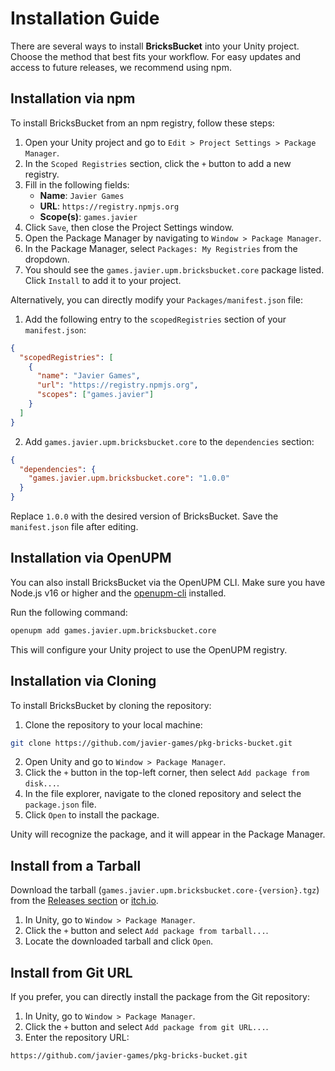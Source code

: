 # Installation Guide

There are several ways to install **BricksBucket** into your Unity project. Choose the method that best fits your workflow. For easy updates and access to future releases, we recommend using npm.

## Installation via npm

To install BricksBucket from an npm registry, follow these steps:

1. Open your Unity project and go to `Edit > Project Settings > Package Manager`.
2. In the `Scoped Registries` section, click the `+` button to add a new registry.
3. Fill in the following fields:
    - **Name**: `Javier Games`
    - **URL**: `https://registry.npmjs.org`
    - **Scope(s)**: `games.javier`
4. Click `Save`, then close the Project Settings window.
5. Open the Package Manager by navigating to `Window > Package Manager`.
6. In the Package Manager, select `Packages: My Registries` from the dropdown.
7. You should see the `games.javier.upm.bricksbucket.core` package listed. Click `Install` to add it to your project.

Alternatively, you can directly modify your `Packages/manifest.json` file:

1. Add the following entry to the `scopedRegistries` section of your `manifest.json`:
```json
{
  "scopedRegistries": [
    {
      "name": "Javier Games",
      "url": "https://registry.npmjs.org",
      "scopes": ["games.javier"]
    }
  ]
}
```
2. Add `games.javier.upm.bricksbucket.core` to the `dependencies` section:
```json
{
  "dependencies": {
    "games.javier.upm.bricksbucket.core": "1.0.0"
  }
}
```
Replace `1.0.0` with the desired version of BricksBucket. Save the `manifest.json` file after editing.

## Installation via OpenUPM

You can also install BricksBucket via the OpenUPM CLI. Make sure you have Node.js v16 or higher and the [openupm-cli](https://openupm.com/docs/getting-started-cli.html) installed.

Run the following command:

```bash
openupm add games.javier.upm.bricksbucket.core
```

This will configure your Unity project to use the OpenUPM registry.

## Installation via Cloning

To install BricksBucket by cloning the repository:

1. Clone the repository to your local machine:
```bash
git clone https://github.com/javier-games/pkg-bricks-bucket.git
```

2. Open Unity and go to `Window > Package Manager`.
3. Click the `+` button in the top-left corner, then select `Add package from disk...`.
4. In the file explorer, navigate to the cloned repository and select the `package.json` file.
5. Click `Open` to install the package.

Unity will recognize the package, and it will appear in the Package Manager.

## Install from a Tarball

Download the tarball (`games.javier.upm.bricksbucket.core-{version}.tgz`) from the [Releases section](https://github.com/javier-games/pkg-bricks-bucket/tags) or [itch.io](https://javier-games.itch.io/bricks-bucket).

1. In Unity, go to `Window > Package Manager`.
2. Click the `+` button and select `Add package from tarball...`.
3. Locate the downloaded tarball and click `Open`.

## Install from Git URL

If you prefer, you can directly install the package from the Git repository:

1. In Unity, go to `Window > Package Manager`.
2. Click the `+` button and select `Add package from git URL...`.
3. Enter the repository URL:
```
https://github.com/javier-games/pkg-bricks-bucket.git
```

